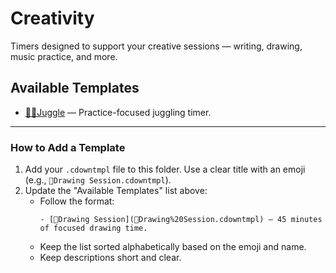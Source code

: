 # Creativity

Timers designed to support your creative sessions — writing, drawing, music practice, and more.

## Available Templates

- [🤹‍♂️Juggle](🤹‍♂️Juggle.cdowntmpl) — Practice-focused juggling timer.

---

### How to Add a Template

1. Add your `.cdowntmpl` file to this folder. Use a clear title with an emoji (e.g., `🎨Drawing Session.cdowntmpl`).
2. Update the "Available Templates" list above:
    - Follow the format:
      ```
      - [🎨Drawing Session](🎨Drawing%20Session.cdowntmpl) — 45 minutes of focused drawing time.
      ```
    - Keep the list sorted alphabetically based on the emoji and name.
    - Keep descriptions short and clear.
